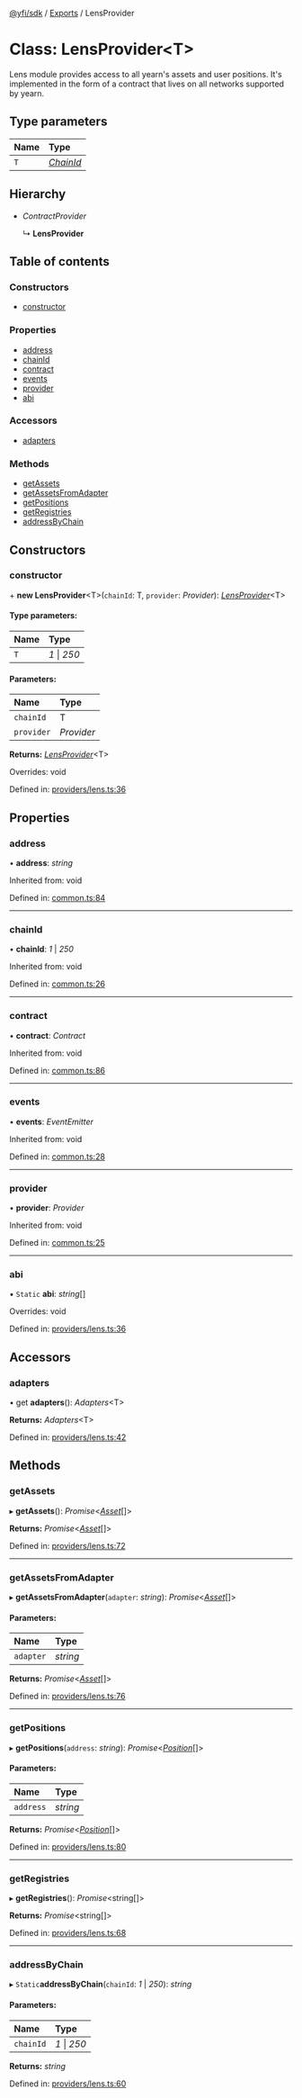 [@yfi/sdk](../README.md) / [Exports](../modules.md) / LensProvider

# Class: LensProvider<T\>

Lens module provides access to all yearn's assets and user positions.
It's implemented in the form of a contract that lives on all networks
supported by yearn.

## Type parameters

Name | Type |
:------ | :------ |
`T` | [*ChainId*](../modules.md#chainid) |

## Hierarchy

* *ContractProvider*

  ↳ **LensProvider**

## Table of contents

### Constructors

- [constructor](lensprovider.md#constructor)

### Properties

- [address](lensprovider.md#address)
- [chainId](lensprovider.md#chainid)
- [contract](lensprovider.md#contract)
- [events](lensprovider.md#events)
- [provider](lensprovider.md#provider)
- [abi](lensprovider.md#abi)

### Accessors

- [adapters](lensprovider.md#adapters)

### Methods

- [getAssets](lensprovider.md#getassets)
- [getAssetsFromAdapter](lensprovider.md#getassetsfromadapter)
- [getPositions](lensprovider.md#getpositions)
- [getRegistries](lensprovider.md#getregistries)
- [addressByChain](lensprovider.md#addressbychain)

## Constructors

### constructor

\+ **new LensProvider**<T\>(`chainId`: T, `provider`: *Provider*): [*LensProvider*](lensprovider.md)<T\>

#### Type parameters:

Name | Type |
:------ | :------ |
`T` | *1* \| *250* |

#### Parameters:

Name | Type |
:------ | :------ |
`chainId` | T |
`provider` | *Provider* |

**Returns:** [*LensProvider*](lensprovider.md)<T\>

Overrides: void

Defined in: [providers/lens.ts:36](https://github.com/yearn/yearn-sdk/blob/b50bc5d/src/providers/lens.ts#L36)

## Properties

### address

• **address**: *string*

Inherited from: void

Defined in: [common.ts:84](https://github.com/yearn/yearn-sdk/blob/b50bc5d/src/common.ts#L84)

___

### chainId

• **chainId**: *1* \| *250*

Inherited from: void

Defined in: [common.ts:26](https://github.com/yearn/yearn-sdk/blob/b50bc5d/src/common.ts#L26)

___

### contract

• **contract**: *Contract*

Inherited from: void

Defined in: [common.ts:86](https://github.com/yearn/yearn-sdk/blob/b50bc5d/src/common.ts#L86)

___

### events

• **events**: *EventEmitter*

Inherited from: void

Defined in: [common.ts:28](https://github.com/yearn/yearn-sdk/blob/b50bc5d/src/common.ts#L28)

___

### provider

• **provider**: *Provider*

Inherited from: void

Defined in: [common.ts:25](https://github.com/yearn/yearn-sdk/blob/b50bc5d/src/common.ts#L25)

___

### abi

▪ `Static` **abi**: *string*[]

Overrides: void

Defined in: [providers/lens.ts:36](https://github.com/yearn/yearn-sdk/blob/b50bc5d/src/providers/lens.ts#L36)

## Accessors

### adapters

• get **adapters**(): *Adapters*<T\>

**Returns:** *Adapters*<T\>

Defined in: [providers/lens.ts:42](https://github.com/yearn/yearn-sdk/blob/b50bc5d/src/providers/lens.ts#L42)

## Methods

### getAssets

▸ **getAssets**(): *Promise*<[*Asset*](../modules.md#asset)[]\>

**Returns:** *Promise*<[*Asset*](../modules.md#asset)[]\>

Defined in: [providers/lens.ts:72](https://github.com/yearn/yearn-sdk/blob/b50bc5d/src/providers/lens.ts#L72)

___

### getAssetsFromAdapter

▸ **getAssetsFromAdapter**(`adapter`: *string*): *Promise*<[*Asset*](../modules.md#asset)[]\>

#### Parameters:

Name | Type |
:------ | :------ |
`adapter` | *string* |

**Returns:** *Promise*<[*Asset*](../modules.md#asset)[]\>

Defined in: [providers/lens.ts:76](https://github.com/yearn/yearn-sdk/blob/b50bc5d/src/providers/lens.ts#L76)

___

### getPositions

▸ **getPositions**(`address`: *string*): *Promise*<[*Position*](../interfaces/position.md)[]\>

#### Parameters:

Name | Type |
:------ | :------ |
`address` | *string* |

**Returns:** *Promise*<[*Position*](../interfaces/position.md)[]\>

Defined in: [providers/lens.ts:80](https://github.com/yearn/yearn-sdk/blob/b50bc5d/src/providers/lens.ts#L80)

___

### getRegistries

▸ **getRegistries**(): *Promise*<string[]\>

**Returns:** *Promise*<string[]\>

Defined in: [providers/lens.ts:68](https://github.com/yearn/yearn-sdk/blob/b50bc5d/src/providers/lens.ts#L68)

___

### addressByChain

▸ `Static`**addressByChain**(`chainId`: *1* \| *250*): *string*

#### Parameters:

Name | Type |
:------ | :------ |
`chainId` | *1* \| *250* |

**Returns:** *string*

Defined in: [providers/lens.ts:60](https://github.com/yearn/yearn-sdk/blob/b50bc5d/src/providers/lens.ts#L60)
